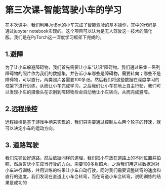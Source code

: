 # 第三次课-智能驾驶小车的学习

在本次课中，我们利用JetBot的小车完成了智能驾驶的基本操作，其中的代码是通过jupyter notebook实现的。这个项目可以认为是无人驾驶这一技术的简化版。我们是在PyTorch这一深度学习框架下完成的。

## 1.避障

为了让小车躲避障碍物，我们首先需要让小车“认识”障碍物。我们通过采集一系列障碍物的照片作为我们的数据集，并告诉小车哪些是障碍物，需要转向；哪些不是障碍物，可以直行。两类照片各需要100多张。然后我们将这些数据在深度学习的框架下进行训练，从而让小车完成学习。之后我们让小车在地上自主行驶，我们可以发现小车的摄像头在识别到障碍物后会自动地让小车转向，从而完成避障。

## 2.远程操控

远程操控是基于游戏手柄来实现的，我们只需要通过控制左右两个轮子的转速，就可以决定小车的运动方向。

## 3. 道路驾驶

我们先铺设好道路，然后依据同样的道理，我们把小车放在道路上的不同位置并拍照，然后告诉小车应当行驶的方向。需要100多张照片。之后我们用这些数据对对小车进行训练，并用训练的结果让小车自动行驶。同时我们需要调整转弯的速度和直行的速度。我们发现在直道上小车会转弯，而在弯道小车会转弯，说明训练的结果是成功的

